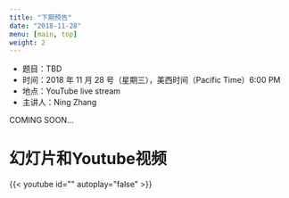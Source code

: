 ```yaml
---
title: "下期预告"
date: "2018-11-28"
menu: [main, top]
weight: 2
---
```



- 题目：TBD
- 时间：2018 年 11 月 28 号（星期三），美西时间（Pacific Time）6:00 PM
- 地点：YouTube live stream 
- 主讲人：Ning Zhang

COMING SOON...

# 幻灯片和Youtube视频

{{< youtube id="" autoplay="false" >}}

